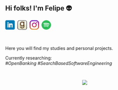 
## Hi folks! I'm Felipe :alien:
<!-- <p align='center'> -->
<!-- <a href="https://dev.to/adelbs"><img height="30" src="https://raw.githubusercontent.com/adelbs/adelbs/main/icons/dev.png"></a>&nbsp;&nbsp; -->
<a href="https://www.linkedin.com/in/felipejacob/"><img height="30" src="https://github.com/adelbs/adelbs/blob/main/icons/linkedin.png?raw=true"></a>&nbsp;
<a href="https://www.goodreads.com/user/show/59344121-felipe-jacob"><img height="30" src="https://github.com/adelbs/adelbs/blob/main/icons/goodreads.png?raw=true"></a>&nbsp;
<a href="https://instagram.com/felipisses"><img height="30" src="https://github.com/adelbs/adelbs/blob/main/icons/instagram.png?raw=true"></a>&nbsp;
<a href="https://open.spotify.com/user/adelbs?si=gHIlN5AlSMKLfs063DUjEQ"><img height="30" src="https://github.com/adelbs/adelbs/blob/main/icons/spotify.png?raw=true"></a>
<!-- </p> -->

<br><br>
Here you will find my studies and personal projects.

Currently researching: <br>
*#OpenBanking* *#SearchBasedSoftwareEngineering*

<br>
<p align='center'>
<img src="https://komarev.com/ghpvc/?username=adelbs"/>
</p>
